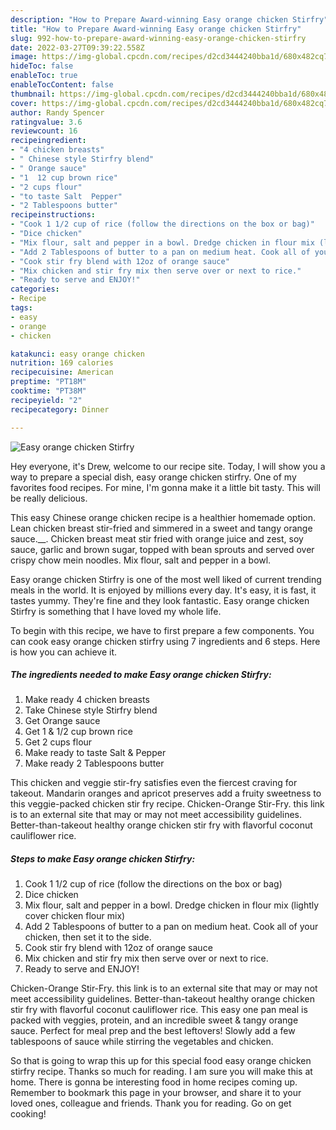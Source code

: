 ```yaml
---
description: "How to Prepare Award-winning Easy orange chicken Stirfry"
title: "How to Prepare Award-winning Easy orange chicken Stirfry"
slug: 992-how-to-prepare-award-winning-easy-orange-chicken-stirfry
date: 2022-03-27T09:39:22.558Z
image: https://img-global.cpcdn.com/recipes/d2cd3444240bba1d/680x482cq70/easy-orange-chicken-stirfry-recipe-main-photo.jpg
hideToc: false
enableToc: true
enableTocContent: false
thumbnail: https://img-global.cpcdn.com/recipes/d2cd3444240bba1d/680x482cq70/easy-orange-chicken-stirfry-recipe-main-photo.jpg
cover: https://img-global.cpcdn.com/recipes/d2cd3444240bba1d/680x482cq70/easy-orange-chicken-stirfry-recipe-main-photo.jpg
author: Randy Spencer
ratingvalue: 3.6
reviewcount: 16
recipeingredient:
- "4 chicken breasts"
- " Chinese style Stirfry blend"
- " Orange sauce"
- "1  12 cup brown rice"
- "2 cups flour"
- "to taste Salt  Pepper"
- "2 Tablespoons butter"
recipeinstructions:
- "Cook 1 1/2 cup of rice (follow the directions on the box or bag)"
- "Dice chicken"
- "Mix flour, salt and pepper in a bowl. Dredge chicken in flour mix (lightly cover chicken flour mix)"
- "Add 2 Tablespoons of butter to a pan on medium heat. Cook all of your chicken, then set it to the side."
- "Cook stir fry blend with 12oz of orange sauce"
- "Mix chicken and stir fry mix then serve over or next to rice."
- "Ready to serve and ENJOY!"
categories:
- Recipe
tags:
- easy
- orange
- chicken

katakunci: easy orange chicken 
nutrition: 169 calories
recipecuisine: American
preptime: "PT18M"
cooktime: "PT38M"
recipeyield: "2"
recipecategory: Dinner

---
```



![Easy orange chicken Stirfry](https://img-global.cpcdn.com/recipes/d2cd3444240bba1d/680x482cq70/easy-orange-chicken-stirfry-recipe-main-photo.jpg)

Hey everyone, it's Drew, welcome to our recipe site. Today, I will show you a way to prepare a special dish, easy orange chicken stirfry. One of my favorites food recipes. For mine, I'm gonna make it a little bit tasty. This will be really delicious.

This easy Chinese orange chicken recipe is a healthier homemade option. Lean chicken breast stir-fried and simmered in a sweet and tangy orange sauce.__. Chicken breast meat stir fried with orange juice and zest, soy sauce, garlic and brown sugar, topped with bean sprouts and served over crispy chow mein noodles. Mix flour, salt and pepper in a bowl.

Easy orange chicken Stirfry is one of the most well liked of current trending meals in the world. It is enjoyed by millions every day. It's easy, it is fast, it tastes yummy. They're fine and they look fantastic. Easy orange chicken Stirfry is something that I have loved my whole life.


To begin with this recipe, we have to first prepare a few components. You can cook easy orange chicken stirfry using 7 ingredients and 6 steps. Here is how you can achieve it.

<!--inarticleads1-->

##### The ingredients needed to make Easy orange chicken Stirfry:

1. Make ready 4 chicken breasts
1. Take  Chinese style Stirfry blend
1. Get  Orange sauce
1. Get 1 &amp; 1/2 cup brown rice
1. Get 2 cups flour
1. Make ready to taste Salt &amp; Pepper
1. Make ready 2 Tablespoons butter


This chicken and veggie stir-fry satisfies even the fiercest craving for takeout. Mandarin oranges and apricot preserves add a fruity sweetness to this veggie-packed chicken stir fry recipe. Chicken-Orange Stir-Fry. this link is to an external site that may or may not meet accessibility guidelines. Better-than-takeout healthy orange chicken stir fry with flavorful coconut cauliflower rice. 

<!--inarticleads2-->

##### Steps to make Easy orange chicken Stirfry:

1. Cook 1 1/2 cup of rice (follow the directions on the box or bag)
1. Dice chicken
1. Mix flour, salt and pepper in a bowl. Dredge chicken in flour mix (lightly cover chicken flour mix)
1. Add 2 Tablespoons of butter to a pan on medium heat. Cook all of your chicken, then set it to the side.
1. Cook stir fry blend with 12oz of orange sauce
1. Mix chicken and stir fry mix then serve over or next to rice.
1. Ready to serve and ENJOY!

Chicken-Orange Stir-Fry. this link is to an external site that may or may not meet accessibility guidelines. Better-than-takeout healthy orange chicken stir fry with flavorful coconut cauliflower rice. This easy one pan meal is packed with veggies, protein, and an incredible sweet &amp; tangy orange sauce. Perfect for meal prep and the best leftovers! Slowly add a few tablespoons of sauce while stirring the vegetables and chicken. 

So that is going to wrap this up for this special food easy orange chicken stirfry recipe. Thanks so much for reading. I am sure you will make this at home. There is gonna be interesting food in home recipes coming up. Remember to bookmark this page in your browser, and share it to your loved ones, colleague and friends. Thank you for reading. Go on get cooking!
